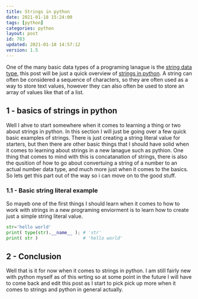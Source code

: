 ```yaml
---
title: Strings in python
date: 2021-01-18 15:24:00
tags: [python]
categories: python
layout: post
id: 783
updated: 2021-01-18 14:57:12
version: 1.5
---
```


One of the many basic data types of a programing lanague is the [string data type](https://en.wikipedia.org/wiki/String_%28computer_science%29), this post will be just a quick overview of [strings in python](https://docs.python.org/3.7/library/string.html). A string can often be considered a sequence of characters, so they are often used as a way to store text values, however they can also often be used to store an array of values like that of a list.

<!-- more -->

## 1 - basics of strings in python

Well I ahve to start somewhere when it comes to learning a thing or two about strings in python. In this section I will just be going over a few quick basic examples of strings. There is just creating a string literal value for starters, but then there are other basic things that I should have solid when it comes to learning about strings in a new lanague such as pythion. One thing that comes to mind with this is concatanation of strings, there is also the qusition of how to go about convertuing a string of a number to an actual number data type, and much more just when it comes to the basics. So lets get this part out of the way so i can move on to the good stuff.

### 1.1 - Basic string literal example

So mayeb one of the first things I should learn when it comes to how to work with strings in a new programing enviorment is to learn how to create just a simple string literal value.

```python
str='hello world'
print( type(str).__name__ ); # 'str'
print( str )                 # 'hello world'
```

## 2 - Conclusion

Well that is it for now when it comes to strings in python. I am still fairly new with python myself as of this wrting so at some point in the future I will have to come back and edit this post as I start to pick pick up more when it comes to strings and python in general actually.
